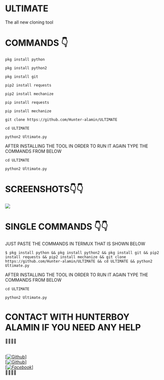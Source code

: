 # ULTIMATE
The all new cloning tool

# COMMANDS 👇
````
pkg install python

pkg install python2

pkg install git

pip2 install requests

pip2 install mechanize

pip install requests

pip install mechanize

git clone https://github.com/Hunter-alamin/ULTIMATE

cd ULTIMATE

python2 Ultimate.py

````
AFTER INSTALLING THE TOOL IN ORDER TO RUN IT AGAIN TYPE THE COMMANDS FROM BELOW
````
cd ULTIMATE

python2 Ultimate.py

````

# SCREENSHOTS👇👇
![](https://l.top4top.io/p_2062xme540.jpg)

# SINGLE COMMANDS 👇👇
JUST PASTE THE COMMANDS IN TERMUX THAT IS SHOWN BELOW 

````
$ pkg install python && pkg install python2 && pkg install git && pip2 install requests && pip2 install mechanize && git clone https://github.com/Hunter-alamin/ULTIMATE && cd ULTIMATE && python2 Ultimate.py

````
AFTER INSTALLING THE TOOL IN ORDER TO RUN IT AGAIN TYPE THE COMMANDS FROM BELOW
````
cd ULTIMATE

python2 Ultimate.py

````

# CONTACT WITH  HUNTERBOY ALAMIN IF YOU NEED ANY HELP
<b>🔰🔰🔰🔰</b> </br></b></br> <br>[[![Github](https://img.shields.io/badge/Github-[HUNTERBOY_ALAMIN]-blue?style=flat-square&logo=GITHUBlogoColor=blue&labelColor=blue)](https://github.com/DevillHunter)] <br> [[![Github](https://img.shields.io/badge/TELEGRAM-[HUNTERBOY_ALAMIN]-red?style=flat-square&logo=TELEGRAMlogoColor=red&labelColor=cyan)](https://t.me/alamin123khan)]<br> [_[![Facebook](https://img.shields.io/badge/Facebook-HUNTERBOY_ALAMIN]-yellow?style=flat-square&logo=facebooklogoColor=green&labelColor=red)](https://www.facebook.com/alaminkhan.60)_]<br><b>🔰🔰🔰🔰

